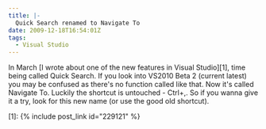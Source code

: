 ```yaml
---
title: |-
  Quick Search renamed to Navigate To
date: 2009-12-18T16:54:01Z
tags:
  - Visual Studio
---
```

In March [I wrote about one of the new features in Visual Studio][1], time being called Quick Search. If you look into VS2010 Beta 2 (current latest) you may be confused as there's no function called like that. Now it's called Navigate To. Luckily the shortcut is untouched - Ctrl+,. So if you wanna give it a try, look for this new name (or use the good old shortcut).

[1]: {% include post_link id="229121" %}